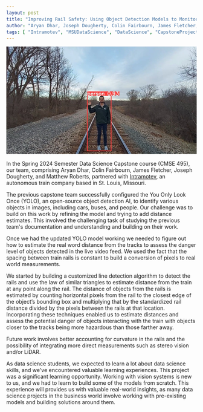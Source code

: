 ```yaml
---
layout: post 
title: "Improving Rail Safety: Using Object Detection Models to Monitor Track Conditions"
author: "Aryan Dhar, Joseph Dougherty, Colin Fairbourn, James Fletcher, Matthew Roberts"
tags: [ "Intramotev", "MSUDataScience", "DataScience", "CapstoneProjects", "IndustryCollaboration" ]
---
```


![Intramotev Object Detection example of a perosn on train tracks](../assets/img/Intramotev_Object_Detection.jpg)

In the Spring 2024 Semester Data Science Capstone course (CMSE 495), our team, comprising Aryan Dhar, Colin Fairbourn, James Fletcher, Joseph Dougherty, and Matthew Roberts, partnered with [Intramotev](https://intramotev.com/), an autonomous train company based in St. Louis, Missouri. 

The previous capstone team successfully configured the You Only Look Once (YOLO), an open-source object detection AI, to identify various objects in images, including cars, buses, and people. Our challenge was to build on this work by refining the model and trying to add distance estimates. This involved the challenging task of studying the previous team's documentation and understanding and building on their work.

Once we had the updated YOLO model working we needed to figure out how to estimate the real word distance from the tracks to assess the danger level of objects detected in the live video feed. We used the fact that the spacing between train rails is constant to build a conversion of pixels to real world measurements.  

We started by building a customized line detection algorithm to detect the rails and use the law of similar triangles to estimate distance from the train at any point along the rail. The distance of objects from the rails is estimated by counting horizontal pixels from the rail to the closest edge of the object’s bounding box and multiplying that by the standardized rail distance divided by the pixels between the rails at that location.  Incorporating these techniques enabled us to estimate distances and assess the potential danger of objects interacting with the train with objects closer to the tracks being more hazardous than those farther away. 

Future work involves better accounting for curvature in the rails and the possibility of integrating more direct measurements such as stereo vision and/or LiDAR. 

As data science students, we expected to learn a lot about data science skills, and we've encountered valuable learning experiences. This project was a significant learning opportunity. Working with vision systems is new to us, and we had to learn to build some of the models from scratch. This experience will provides us with valuable real-world insights, as many data science projects in the business world involve working with pre-existing models and building solutions around them.
